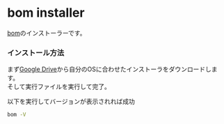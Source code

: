# bom installer

[bom](https://github.com/uma0317/bom "bom")のインストーラーです。


### インストール方法

まず[Google Drive](https://drive.google.com/drive/u/0/folders/1TdUFsazCp053W2KYk0g9qQ23DhirXqwG "Google Drive")から自分のOSに合わせたインストーラをダウンロードします。  
そして実行ファイルを実行して完了。

以下を実行してバージョンが表示されれば成功

```bash
bom -V
```
